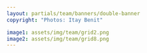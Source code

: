 ```yaml
---
layout: partials/team/banners/double-banner
copyright: "Photos: Itay Benit"

image1: assets/img/team/grid2.png
image2: assets/img/team/grid8.png
---
```

